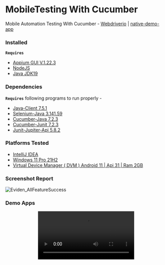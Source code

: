 # MobileTesting With Cucumber

Mobile Automation Testing With Cucumber -  [Webdriverio](https://github.com/webdriverio/native-demo-app) | [native-demo-app](https://github.com/webdriverio/native-demo-app/releases)

### Installed
**`Requires`**
- [Appium GUI V.1.22.3](https://github.com/appium/appium-desktop/releases/tag/v1.22.3-4)
- [NodeJS](https://nodejs.org/en/)
- [Java JDK19](https://www.oracle.com/java/technologies/downloads/)
### Dependencies

**`Requires`**  following programs to run properly - 

- [Java-Client 7.5.1](https://mvnrepository.com/artifact/io.appium/java-client/7.5.1)
- [Selenium-Java 3.141.59](https://mvnrepository.com/artifact/org.seleniumhq.selenium/selenium-java/3.141.59)
- [Cucumber-Java 7.2.3](https://mvnrepository.com/artifact/io.cucumber/cucumber-java/7.2.3)
- [Cucumber-Junit 7.2.3](https://mvnrepository.com/artifact/io.cucumber/cucumber-junit/7.2.3)
- [Junit-Jupiter-Api 5.8.2](https://mvnrepository.com/artifact/org.junit.jupiter/junit-jupiter-api/5.8.2)

### Platforms Tested

- [IntelliJ IDEA](https://www.jetbrains.com/idea/download/#section=windows)
- [Windows 11 Pro 21H2](https://www.microsoft.com/en-gb/software-download/windows11)
- [Virtual Device Manager ( DVM ) Android 11 | Api 31 | Ram 2GB ](https://developer.android.com/studio)

### Screenshot Report 
  ![Eviden_AllFeatureSuccess](https://user-images.githubusercontent.com/29263027/206507561-035da81b-d2c9-49c9-8826-21660a1ac996.png)

### Demo Apps 
<div align="center">
  <video src="https://user-images.githubusercontent.com/29263027/206501955-2062f927-a640-4938-9aae-b3868c908ced.mp4">
<div/>

   
   

